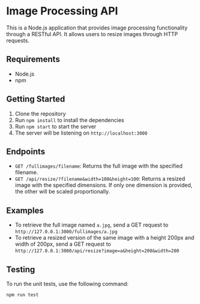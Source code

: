 # Image Processing API

This is a Node.js application that provides image processing functionality through a RESTful API. It allows users to resize images through HTTP requests.

## Requirements

- Node.js 
- npm 
## Getting Started

1. Clone the repository
2. Run `npm install` to install the dependencies
3. Run `npm start` to start the server
4. The server will be listening on `http://localhost:3000`

## Endpoints

- `GET /fullimages/filename`: Returns the full image with the specified filename.
- `GET /api/resize/?filename&width=100&height=100`: Returns a resized image with the specified dimensions. If only one dimension is provided, the other will be scaled proportionally.

## Examples

- To retrieve the full image named `a.jpg`, send a GET request to `http://127.0.0.1:3000/fullimages/a.jpg`
- To retrieve a resized version of the same image with a height 200px and width of 200px, send a GET request to `http://127.0.0.1:3000/api/resize?image=a&height=200&width=200`

## Testing

To run the unit tests, use the following command:
```
npm run test
```
